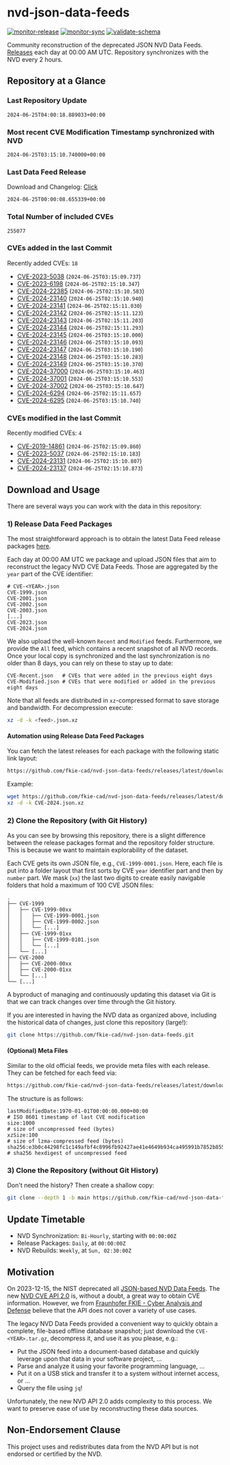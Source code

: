 # nvd-json-data-feeds

[![monitor-release](https://github.com/fkie-cad/nvd-json-data-feeds/actions/workflows/monitor_release.yml/badge.svg)](https://github.com/fkie-cad/nvd-json-data-feeds/actions/workflows/monitor_release.yml)
[![monitor-sync](https://github.com/fkie-cad/nvd-json-data-feeds/actions/workflows/monitor_sync.yml/badge.svg)](https://github.com/fkie-cad/nvd-json-data-feeds/actions/workflows/monitor_sync.yml)
[![validate-schema](https://github.com/fkie-cad/nvd-json-data-feeds/actions/workflows/validate_schema.yml/badge.svg)](https://github.com/fkie-cad/nvd-json-data-feeds/actions/workflows/validate_schema.yml)

Community reconstruction of the deprecated JSON NVD Data Feeds.
[Releases](https://github.com/fkie-cad/nvd-json-data-feeds/releases/latest) each day at 00:00 AM UTC.
Repository synchronizes with the NVD every 2 hours.

## Repository at a Glance

### Last Repository Update

```plain
2024-06-25T04:00:18.889033+00:00
```

### Most recent CVE Modification Timestamp synchronized with NVD

```plain
2024-06-25T03:15:10.740000+00:00
```

### Last Data Feed Release

Download and Changelog: [Click](https://github.com/fkie-cad/nvd-json-data-feeds/releases/latest)

```plain
2024-06-25T00:00:08.655339+00:00
```

### Total Number of included CVEs

```plain
255077
```

### CVEs added in the last Commit

Recently added CVEs: `18`

- [CVE-2023-5038](CVE-2023/CVE-2023-50xx/CVE-2023-5038.json) (`2024-06-25T03:15:09.737`)
- [CVE-2023-6198](CVE-2023/CVE-2023-61xx/CVE-2023-6198.json) (`2024-06-25T02:15:10.347`)
- [CVE-2024-22385](CVE-2024/CVE-2024-223xx/CVE-2024-22385.json) (`2024-06-25T02:15:10.583`)
- [CVE-2024-23140](CVE-2024/CVE-2024-231xx/CVE-2024-23140.json) (`2024-06-25T02:15:10.940`)
- [CVE-2024-23141](CVE-2024/CVE-2024-231xx/CVE-2024-23141.json) (`2024-06-25T02:15:11.030`)
- [CVE-2024-23142](CVE-2024/CVE-2024-231xx/CVE-2024-23142.json) (`2024-06-25T02:15:11.123`)
- [CVE-2024-23143](CVE-2024/CVE-2024-231xx/CVE-2024-23143.json) (`2024-06-25T02:15:11.203`)
- [CVE-2024-23144](CVE-2024/CVE-2024-231xx/CVE-2024-23144.json) (`2024-06-25T02:15:11.293`)
- [CVE-2024-23145](CVE-2024/CVE-2024-231xx/CVE-2024-23145.json) (`2024-06-25T03:15:10.000`)
- [CVE-2024-23146](CVE-2024/CVE-2024-231xx/CVE-2024-23146.json) (`2024-06-25T03:15:10.093`)
- [CVE-2024-23147](CVE-2024/CVE-2024-231xx/CVE-2024-23147.json) (`2024-06-25T03:15:10.190`)
- [CVE-2024-23148](CVE-2024/CVE-2024-231xx/CVE-2024-23148.json) (`2024-06-25T03:15:10.283`)
- [CVE-2024-23149](CVE-2024/CVE-2024-231xx/CVE-2024-23149.json) (`2024-06-25T03:15:10.370`)
- [CVE-2024-37000](CVE-2024/CVE-2024-370xx/CVE-2024-37000.json) (`2024-06-25T03:15:10.463`)
- [CVE-2024-37001](CVE-2024/CVE-2024-370xx/CVE-2024-37001.json) (`2024-06-25T03:15:10.553`)
- [CVE-2024-37002](CVE-2024/CVE-2024-370xx/CVE-2024-37002.json) (`2024-06-25T03:15:10.647`)
- [CVE-2024-6294](CVE-2024/CVE-2024-62xx/CVE-2024-6294.json) (`2024-06-25T02:15:11.657`)
- [CVE-2024-6295](CVE-2024/CVE-2024-62xx/CVE-2024-6295.json) (`2024-06-25T03:15:10.740`)


### CVEs modified in the last Commit

Recently modified CVEs: `4`

- [CVE-2019-14861](CVE-2019/CVE-2019-148xx/CVE-2019-14861.json) (`2024-06-25T02:15:09.860`)
- [CVE-2023-5037](CVE-2023/CVE-2023-50xx/CVE-2023-5037.json) (`2024-06-25T02:15:10.183`)
- [CVE-2024-23131](CVE-2024/CVE-2024-231xx/CVE-2024-23131.json) (`2024-06-25T02:15:10.807`)
- [CVE-2024-23137](CVE-2024/CVE-2024-231xx/CVE-2024-23137.json) (`2024-06-25T02:15:10.873`)


## Download and Usage

There are several ways you can work with the data in this repository:

### 1) Release Data Feed Packages

The most straightforward approach is to obtain the latest Data Feed release packages [here](https://github.com/fkie-cad/nvd-json-data-feeds/releases/latest).

Each day at 00:00 AM UTC we package and upload JSON files that aim to reconstruct the legacy NVD CVE Data Feeds.
Those are aggregated by the `year` part of the CVE identifier:

```
# CVE-<YEAR>.json
CVE-1999.json
CVE-2001.json
CVE-2002.json
CVE-2003.json
[...]
CVE-2023.json
CVE-2024.json
```

We also upload the well-known `Recent` and `Modified` feeds.
Furthermore, we provide the `All` feed, which contains a recent snapshot of all NVD records.
Once your local copy is synchronized and the last synchronization is no older than 8 days, you can rely on these to stay up to date:

```plain
CVE-Recent.json   # CVEs that were added in the previous eight days
CVE-Modified.json # CVEs that were modified or added in the previous eight days
```

Note that all feeds are distributed in `xz`-compressed format to save storage and bandwidth.
For decompression execute:

```sh
xz -d -k <feed>.json.xz
```

#### Automation using Release Data Feed Packages

You can fetch the latest releases for each package with the following static link layout:

```sh
https://github.com/fkie-cad/nvd-json-data-feeds/releases/latest/download/CVE-<YEAR>.json.xz
```

Example:

```sh
wget https://github.com/fkie-cad/nvd-json-data-feeds/releases/latest/download/CVE-2024.json.xz
xz -d -k CVE-2024.json.xz
```

### 2) Clone the Repository (with Git History)

As you can see by browsing this repository, there is a slight difference between the release packages format and the repository folder structure.
This is because we want to maintain explorability of the dataset.

Each CVE gets its own JSON file, e.g., `CVE-1999-0001.json`.
Here, each file is put into a folder layout that first sorts by CVE `year` identifier part and then by `number` part.
We mask (`xx`) the last two digits to create easily navigable folders that hold a maximum of 100 CVE JSON files:

```plain
.
├── CVE-1999
│   ├── CVE-1999-00xx
│   │   ├── CVE-1999-0001.json
│   │   ├── CVE-1999-0002.json
│   │   └── [...]
│   ├── CVE-1999-01xx
│   │   ├── CVE-1999-0101.json
│   │   └── [...]
│   └── [...]
├── CVE-2000
│   ├── CVE-2000-00xx
│   ├── CVE-2000-01xx
│   └── [...]
└── [...]
```

A byproduct of managing and continuously updating this dataset via Git is that we can track changes over time through the Git history.

If you are interested in having the NVD data as organized above, including the historical data of changes, just clone this repository (large!):

```sh
git clone https://github.com/fkie-cad/nvd-json-data-feeds.git
```

#### (Optional) Meta Files

Similar to the old official feeds, we provide meta files with each release. They can be fetched for each feed via:

```sh
https://github.com/fkie-cad/nvd-json-data-feeds/releases/latest/download/CVE-<YEAR>.meta
```

The structure is as follows:

```plain
lastModifiedDate:1970-01-01T00:00:00.000+00:00                          # ISO 8601 timestamp of last CVE modification
size:1000                                                               # size of uncompressed feed (bytes)
xzSize:100                                                              # size of lzma-compressed feed (bytes)
sha256:e3b0c44298fc1c149afbf4c8996fb92427ae41e4649b934ca495991b7852b855 # sha256 hexdigest of uncompressed feed
```

### 3) Clone the Repository (without Git History)

Don't need the history? Then create a shallow copy:

```sh
git clone --depth 1 -b main https://github.com/fkie-cad/nvd-json-data-feeds.git
```


## Update Timetable

* NVD Synchronization: `Bi-Hourly`, starting with `00:00:00Z`
* Release Packages: `Daily`, at `00:00:00Z`
* NVD Rebuilds: `Weekly`, at `Sun, 02:30:00Z`


## Motivation

On 2023-12-15, the NIST deprecated all [JSON-based NVD Data Feeds](https://nvd.nist.gov/vuln/data-feeds#divRetirementBanner-1).
The new [NVD CVE API 2.0](https://nvd.nist.gov/developers/vulnerabilities) is, without a doubt, a great way to obtain CVE information.
However, we from [Fraunhofer FKIE - Cyber Analysis and Defense](https://www.fkie.fraunhofer.de/en/departments/cad.html) believe that the API does not cover a variety of use cases.

The legacy NVD Data Feeds provided a convenient way to quickly obtain a complete, file-based offline database snapshot; just download the `CVE-<YEAR>.tar.gz`, decompress it, and use it as you please, e.g.:

- Put the JSON feed into a document-based database and quickly leverage upon that data in your software project, ...
- Parse and analyze it using your favorite programming language, ...
- Put it on a USB stick and transfer it to a system without internet access, or ...
- Query the file using `jq`!

Unfortunately, the new NVD API 2.0 adds complexity to this process.
We want to preserve ease of use by reconstructing these data sources.

## Non-Endorsement Clause

This project uses and redistributes data from the NVD API but is not endorsed or certified by the NVD.